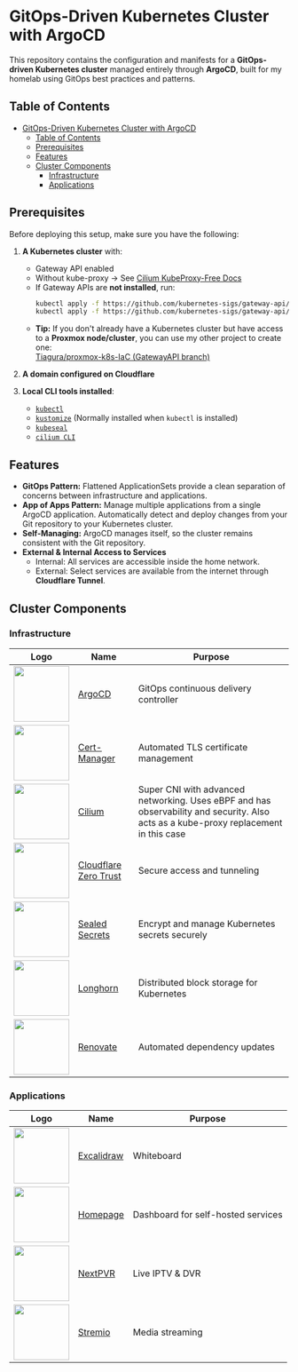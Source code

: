 # GitOps-Driven Kubernetes Cluster with ArgoCD

This repository contains the configuration and manifests for a **GitOps-driven Kubernetes cluster** managed entirely through **ArgoCD**, built for my homelab using GitOps best practices and patterns.

## Table of Contents

- [GitOps-Driven Kubernetes Cluster with ArgoCD](#gitops-driven-kubernetes-cluster-with-argocd)
  - [Table of Contents](#table-of-contents)
  - [Prerequisites](#prerequisites)
  - [Features](#features)
  - [Cluster Components](#cluster-components)
    - [Infrastructure](#infrastructure)
    - [Applications](#applications)

## Prerequisites

Before deploying this setup, make sure you have the following:

1. **A Kubernetes cluster** with:
   - Gateway API enabled
   - Without kube-proxy → See [Cilium KubeProxy-Free Docs](https://docs.cilium.io/en/stable/network/kubernetes/kubeproxy-free/)
   - If Gateway APIs are **not installed**, run:
     ```bash
     kubectl apply -f https://github.com/kubernetes-sigs/gateway-api/releases/download/v1.2.0/standard-install.yaml
     kubectl apply -f https://github.com/kubernetes-sigs/gateway-api/releases/download/v1.2.0/experimental-install.yaml
     ```
   - **Tip:** If you don't already have a Kubernetes cluster but have access to a **Proxmox node/cluster**, you can use my other project to create one:  
     [Tiagura/proxmox-k8s-IaC (GatewayAPI branch)](https://github.com/Tiagura/proxmox-k8s-IaC/tree/GatewayAPI)

2. **A domain configured on Cloudflare**

3. **Local CLI tools installed**:
   - [`kubectl`](https://kubernetes.io/docs/tasks/tools/#kubectl)
   - [`kustomize`](https://kubectl.docs.kubernetes.io/installation/kustomize/) (Normally installed when `kubectl` is installed)
   - [`kubeseal`](https://github.com/bitnami-labs/sealed-secrets?tab=readme-ov-file#kubeseal)
   - [`cilium CLI`](https://docs.cilium.io/en/stable/gettingstarted/k8s-install-default/#install-the-cilium-cli)


## Features

- **GitOps Pattern:** Flattened ApplicationSets provide a clean separation of concerns between infrastructure and applications.
- **App of Apps Pattern:** Manage multiple applications from a single ArgoCD application. Automatically detect and deploy changes from your Git repository to your Kubernetes cluster.
- **Self-Managing:** ArgoCD manages itself, so the cluster remains consistent with the Git repository.
- **External & Internal Access to Services**  
  - Internal: All services are accessible inside the home network.  
  - External: Select services are available from the internet through **Cloudflare Tunnel**.


## Cluster Components

### Infrastructure

| Logo | Name | Purpose |
|------|------|---------|
| <img src="https://argo-cd.readthedocs.io/en/stable/assets/logo.png" width="100"/> | [ArgoCD](https://argo-cd.readthedocs.io/) | GitOps continuous delivery controller |
| <img src="https://raw.githubusercontent.com/cert-manager/cert-manager/refs/heads/master/logo/logo-small.png" width="100"/> | [Cert-Manager](https://cert-manager.io/) | Automated TLS certificate management |
| <img src="https://camo.githubusercontent.com/4759101d66da36edea0998f8da3084921bd4f4eed32b999dde06685d7ac9f068/68747470733a2f2f63646e2e6a7364656c6976722e6e65742f67682f686f6d6172722d6c6162732f64617368626f6172642d69636f6e732f7376672f63696c69756d2e737667" width="100"/> | [Cilium](https://cilium.io/) | Super CNI with advanced networking. Uses eBPF and has observability and security. Also acts as a kube-proxy replacement in this case |
| <img src="https://cdn-1.webcatalog.io/catalog/cloudflare-zero-trust/cloudflare-zero-trust-icon-filled-256.webp?v=1714773945620" width="100"/> | [Cloudflare Zero Trust](https://www.cloudflare.com/zero-trust/) | Secure access and tunneling |
| <img src="https://avatars.githubusercontent.com/u/34656521?v=4" width="100"/> | [Sealed Secrets](https://github.com/bitnami-labs/sealed-secrets) | Encrypt and manage Kubernetes secrets securely |
| <img src="https://longhorn.io/img/logos/longhorn-icon-color.png" width="100"/> | [Longhorn](https://longhorn.io/) | Distributed block storage for Kubernetes |
| <img src="https://docs.renovatebot.com/assets/images/logo.png" width="100"/> | [Renovate](https://docs.renovatebot.com/) | Automated dependency updates |


### Applications

| Logo | Name | Purpose |
|------|------|---------|
| <img src="https://downloads.marketplace.jetbrains.com/files/17096/632286/icon/default.png" width="100"/> | [Excalidraw](https://excalidraw.com/) | Whiteboard |
| <img src="https://raw.githubusercontent.com/gethomepage/homepage/refs/heads/dev/public/android-chrome-192x192.png" width="100"/> | [Homepage](https://gethomepage.dev/) | Dashboard for self-hosted services |
| <img src="https://www.filecroco.com/wp-content/uploads/2019/05/nextpvr-icon.png" width="100"/> | [NextPVR](https://nextpvr.com/) | Live IPTV & DVR |
| <img src="https://www.stremio.com/website/stremio-logo-small.png" width="100"/> | [Stremio](https://www.stremio.com/) | Media streaming |


